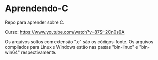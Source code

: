 # Aprendendo-C

Repo para aprender sobre C.

Curso: https://www.youtube.com/watch?v=87SH2Cn0s9A

Os arquivos soltos com extensão ".c" são os códigos-fonte. Os arquivos compilados para Linux e Windows estão nas pastas "bin-linux" e "bin-win64" respectivamente.
